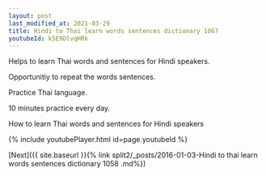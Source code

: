 ```yaml
---
layout: post
last_modified_at: 2021-03-29
title: Hindi to Thai learn words sentences dictionary 1067 
youtubeId: k5E9DlvqHRk
---
```

 
 
Helps to learn Thai words and sentences for Hindi speakers.

Opportunitiy to repeat the words sentences. 

Practice Thai language. 
 
10 minutes practice every day. 
 
How to learn Thai words and sentences for Hindi speakers 
 
{% include youtubePlayer.html id=page.youtubeId %}
 
 
[Next]({{ site.baseurl }}{% link  split2/_posts/2016-01-03-Hindi to thai learn words sentences dictionary 1058 .md%})
 
